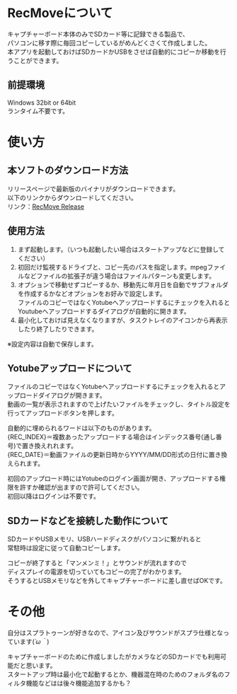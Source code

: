 # RecMoveについて
キャプチャーボード本体のみでSDカード等に記録できる製品で、  
パソコンに移す際に毎回コピーしているがめんどくさくて作成しました。  
本アプリを起動しておけばSDカードかUSBをさせば自動的にコピーか移動を行うことができます。  

## 前提環境
Windows 32bit or 64bit  
ランタイム不要です。  

# 使い方
## 本ソフトのダウンロード方法
リリースページで最新版のバイナリがダウンロードできます。  
以下のリンクからダウンロードしてください。  
リンク：[RecMove Release](https://github.com/Suzumebati/RecMove/releases)

## 使用方法
1. まず起動します。（いつも起動したい場合はスタートアップなどに登録してください）
2. 初回だけ監視するドライブと、コピー先のパスを指定します。mpegファイルなどファイルの拡張子が違う場合はファイルパターンも変更します。
3. オプションで移動せずコピーするか、移動先に年月日を自動でサブフォルダを作成するかなどオプションをお好みで設定します。  
ファイルのコピーではなくYotubeへアップロードするにチェックを入れるとYoutubeへアップロードするダイアログが自動的に開きます。
4. 最小化しておけば見えなくなりますが、タスクトレイのアイコンから再表示したり終了したりできます。

※設定内容は自動で保存します。  

## Yotubeアップロードについて
ファイルのコピーではなくYotubeへアップロードするにチェックを入れるとアップロードダイアログが開きます。  
動画の一覧が表示されますので上げたいファイルをチェックし、タイトル設定を行ってアップロードボタンを押します。  

自動的に埋められるワードは以下のものがあります。  
{REC_INDEX}＝複数あったアップロードする場合はインデックス番号(通し番号)で置き換えれれます。  
{REC_DATE}＝動画ファイルの更新日時からYYYY/MM/DD形式の日付に置き換えられます。  

初回のアップロード時にはYotubeのログイン画面が開き、アップロードする権限を許すか確認が出ますので許可してください。  
初回以降はログインは不要です。  

## SDカードなどを接続した動作について
SDカードやUSBメモリ、USBハードディスクがパソコンに繋がれると  
常駐時は設定に従って自動コピーします。  

コピーが終了すると「マンメンミ！」とサウンドが流れますので  
ディスプレイの電源を切っていてもコピーの完了がわかります。  
そうするとUSBメモリなどを外してキャプチャーボードに差し直せばOKです。  

# その他
自分はスプラトゥーンが好きなので、アイコン及びサウンドがスプラ仕様となっています(*´ω｀*)  

キャプチャーボードのために作成しましたがカメラなどのSDカードでも利用可能だと思います。  
スタートアップ時は最小化で起動するとか、機器混在時のためのフォルダ名のフィルタ機能などはは後々機能追加するかも？
